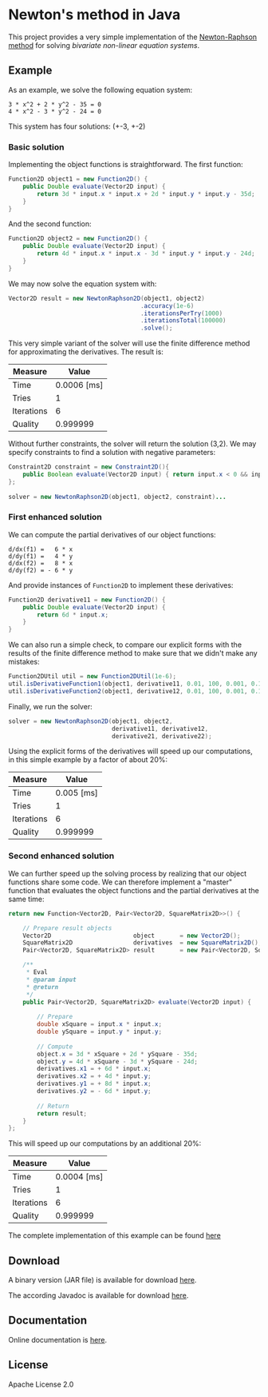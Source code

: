 # Newton's method in Java 

This project provides a very simple implementation of the [Newton-Raphson method](http://en.wikipedia.org/wiki/Newton%27s_method) 
for solving *bivariate non-linear equation systems*. 

## Example

As an example, we solve the following equation system:

```
3 * x^2 + 2 * y^2 - 35 = 0
4 * x^2 - 3 * y^2 - 24 = 0
```

This system has four solutions: (+-3, +-2)

### Basic solution

Implementing the object functions is straightforward. The first function:

```Java
Function2D object1 = new Function2D() {
	public Double evaluate(Vector2D input) {
		return 3d * input.x * input.x + 2d * input.y * input.y - 35d;
	}
}
```

And the second function:

```Java
Function2D object2 = new Function2D() {
	public Double evaluate(Vector2D input) {
		return 4d * input.x * input.x - 3d * input.y * input.y - 24d;
	}
}
```

We may now solve the equation system with:

```Java
Vector2D result = new NewtonRaphson2D(object1, object2)
                                     .accuracy(1e-6)
                                     .iterationsPerTry(1000)
                                     .iterationsTotal(100000)
                                     .solve();
```

This very simple variant of the solver will use the finite difference method for approximating the derivatives. The result is:

Measure    | Value
---------- | -------------
Time       | 0.0006 [ms]
Tries      | 1
Iterations | 6
Quality    | 0.999999

Without further constraints, the solver will return the solution (3,2). We may specify constraints to
find a solution with negative parameters:

```Java
Constraint2D constraint = new Constraint2D(){ 
	public Boolean evaluate(Vector2D input) { return input.x < 0 && input.y < 0; } 
};
                    
solver = new NewtonRaphson2D(object1, object2, constraint)...
```

### First enhanced solution

We can compute the partial derivatives of our object functions:

```
d/dx(f1) =   6 * x
d/dy(f1) =   4 * y
d/dx(f2) =   8 * x
d/dy(f2) = - 6 * y
```

And provide instances of ```Function2D``` to implement these derivatives:

```Java
Function2D derivative11 = new Function2D() {
	public Double evaluate(Vector2D input) {
		return 6d * input.x;
	}
}
```

We can also run a simple check, to compare our explicit forms with the results of the finite difference method to make sure that
we didn't make any mistakes:

```Java
Function2DUtil util = new Function2DUtil(1e-6);
util.isDerivativeFunction1(object1, derivative11, 0.01, 100, 0.001, 0.1d, 0.01d);
util.isDerivativeFunction2(object1, derivative12, 0.01, 100, 0.001, 0.1d, 0.01d);
```

Finally, we run the solver:

```Java
solver = new NewtonRaphson2D(object1, object2, 
							 derivative11, derivative12, 
							 derivative21, derivative22);
```

Using the explicit forms of the derivatives will speed up our computations, in this simple example by a factor of about 20%:

Measure    | Value
---------- | -------------
Time       | 0.005 [ms]
Tries      | 1
Iterations | 6
Quality    | 0.999999

### Second enhanced solution

We can further speed up the solving process by realizing that our object functions share some code. 
We can therefore implement a "master" function that evaluates the object functions and the partial
derivatives at the same time:

```Java
return new Function<Vector2D, Pair<Vector2D, SquareMatrix2D>>() {

	// Prepare result objects
	Vector2D                       object       = new Vector2D();
	SquareMatrix2D                 derivatives  = new SquareMatrix2D();
	Pair<Vector2D, SquareMatrix2D> result       = new Pair<Vector2D, SquareMatrix2D>(object, derivatives);

	/**
	 * Eval
	 * @param input
	 * @return
	 */
	public Pair<Vector2D, SquareMatrix2D> evaluate(Vector2D input) {
	
  		// Prepare
  		double xSquare = input.x * input.x;
		double ySquare = input.y * input.y;
                
		// Compute
		object.x = 3d * xSquare + 2d * ySquare - 35d;
		object.y = 4d * xSquare - 3d * ySquare - 24d;
		derivatives.x1 = + 6d * input.x;
		derivatives.x2 = + 4d * input.y;
		derivatives.y1 = + 8d * input.x;
		derivatives.y2 = - 6d * input.y;
                
		// Return
		return result;
	}
};
```

This will speed up our computations by an additional 20%:

Measure    | Value
---------- | -------------
Time       | 0.0004 [ms]
Tries      | 1
Iterations | 6
Quality    | 0.999999

The complete implementation of this example can be found [here](https://github.com/prasser/newtonraphson/blob/master/src/test/de/linearbits/newtonraphson/tests/Tests.java)

Download
------
A binary version (JAR file) is available for download [here](https://rawgithub.com/prasser/newtonraphson/master/jars/newtonraphson-0.0.1.jar).

The according Javadoc is available for download [here](https://rawgithub.com/prasser/newtonraphson/master/jars/newtonraphson-0.0.1-doc.jar). 

Documentation
------
Online documentation is [here](https://rawgithub.com/prasser/newtonraphson/master/doc/index.html).

License
------
Apache License 2.0
